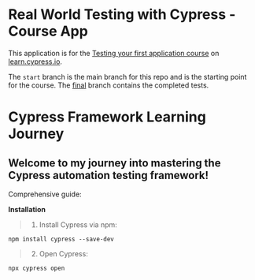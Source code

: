 # Real World Testing with Cypress - Course App

This application is for the [Testing your first application course](https://learn.cypress.io/testing-your-first-application) on [learn.cypress.io](https://learn.cypress.io/).

The `start` branch is the main branch for this repo and is the starting point for the course. The [final](https://github.com/cypress-io/cypress-realworld-testing-course-app/tree/final) branch contains the completed tests.

# Cypress Framework Learning Journey

## Welcome to my  journey into mastering the Cypress automation testing framework! 

  Comprehensive guide:
  
  **Installation**

  >1. Install Cypress via npm:
  ```
npm install cypress --save-dev
  ```
  >2. Open Cypress:
  ````
npx cypress open

````




